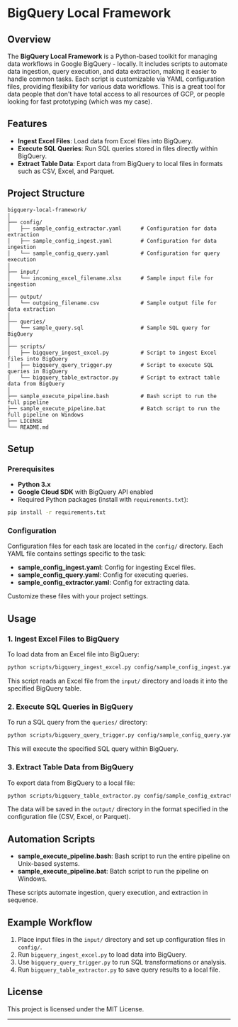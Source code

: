 
# BigQuery Local Framework

## Overview

The **BigQuery Local Framework** is a Python-based toolkit for managing data workflows in Google BigQuery - locally. It includes scripts to automate data ingestion, query execution, and data extraction, making it easier to handle common tasks. Each script is customizable via YAML configuration files, providing flexibility for various data workflows.
This is a great tool for data people that don't have total access to all resources of GCP, or people looking for fast prototyping (which was my case).

## Features

- **Ingest Excel Files**: Load data from Excel files into BigQuery.
- **Execute SQL Queries**: Run SQL queries stored in files directly within BigQuery.
- **Extract Table Data**: Export data from BigQuery to local files in formats such as CSV, Excel, and Parquet.

## Project Structure

```plaintext
bigquery-local-framework/
│
├── config/
│   ├── sample_config_extractor.yaml      # Configuration for data extraction
│   ├── sample_config_ingest.yaml         # Configuration for data ingestion
│   └── sample_config_query.yaml          # Configuration for query execution
│
├── input/
│   └── incoming_excel_filename.xlsx      # Sample input file for ingestion
│
├── output/
│   └── outgoing_filename.csv             # Sample output file for data extraction
│
├── queries/
│   └── sample_query.sql                  # Sample SQL query for BigQuery
│
├── scripts/
│   ├── bigquery_ingest_excel.py          # Script to ingest Excel files into BigQuery
│   ├── bigquery_query_trigger.py         # Script to execute SQL queries in BigQuery
│   └── bigquery_table_extractor.py       # Script to extract table data from BigQuery
│
├── sample_execute_pipeline.bash          # Bash script to run the full pipeline
├── sample_execute_pipeline.bat           # Batch script to run the full pipeline on Windows
├── LICENSE
└── README.md
```

## Setup

### Prerequisites

- **Python 3.x**
- **Google Cloud SDK** with BigQuery API enabled
- Required Python packages (install with `requirements.txt`):

```bash
pip install -r requirements.txt
```

### Configuration

Configuration files for each task are located in the `config/` directory. Each YAML file contains settings specific to the task:

- **sample_config_ingest.yaml**: Config for ingesting Excel files.
- **sample_config_query.yaml**: Config for executing queries.
- **sample_config_extractor.yaml**: Config for extracting data.

Customize these files with your project settings.

## Usage

### 1. Ingest Excel Files to BigQuery

To load data from an Excel file into BigQuery:

```bash
python scripts/bigquery_ingest_excel.py config/sample_config_ingest.yaml
```

This script reads an Excel file from the `input/` directory and loads it into the specified BigQuery table.

### 2. Execute SQL Queries in BigQuery

To run a SQL query from the `queries/` directory:

```bash
python scripts/bigquery_query_trigger.py config/sample_config_query.yaml queries/sample_query.sql
```

This will execute the specified SQL query within BigQuery.

### 3. Extract Table Data from BigQuery

To export data from BigQuery to a local file:

```bash
python scripts/bigquery_table_extractor.py config/sample_config_extractor.yaml
```

The data will be saved in the `output/` directory in the format specified in the configuration file (CSV, Excel, or Parquet).

## Automation Scripts

- **sample_execute_pipeline.bash**: Bash script to run the entire pipeline on Unix-based systems.
- **sample_execute_pipeline.bat**: Batch script to run the pipeline on Windows.

These scripts automate ingestion, query execution, and extraction in sequence.

## Example Workflow

1. Place input files in the `input/` directory and set up configuration files in `config/`.
2. Run `bigquery_ingest_excel.py` to load data into BigQuery.
3. Use `bigquery_query_trigger.py` to run SQL transformations or analysis.
4. Run `bigquery_table_extractor.py` to save query results to a local file.

## License

This project is licensed under the MIT License.

---
